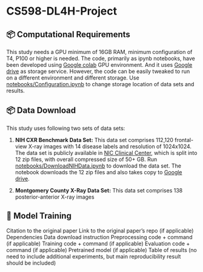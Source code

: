 # CS598-DL4H-Project

## 📦 Computational Requirements
This study needs a GPU minimum of 16GB RAM, minimum configuration of T4, P100 or higher is needed. The code, primarily as ipynb notebooks, have been developed using [Google colab](https://colab.research.google.com/) GPU environment. And it uses [Google drive](https://drive.google.com/) as storage service. However, the code can be easily tweaked to run on a different environment and different storage. Use [notebooks/Configuration.ipynb](notebooks/Configuration.ipynb) to change storage location of data sets and results.


## 📦 Data Download
This study uses following two sets of data sets:

1. **NIH CXR Benchmark Data Set:** This data set comprises 112,120 frontal-view X-ray images with 14 disease labels and resolution of 1024x1024.
   The data set is publicly available in [NIC Clinical Center](https://nihcc.app.box.com/v/ChestXray-NIHCC/folder/37178474737), which is split into 12 zip files, with overall compressed size of 50+ GB.
   Run [notebooks/DownloadNIHData.ipynb](notebooks/DownloadNIHData.ipynb) to download the data set. The notebook downloads the 12 zip files and also takes copy to [Google drive](https://drive.google.com/).


2. **Montgomery County X-Ray Data Set:** This data set comprises 138 posterior-anterior X-ray images


## 🚆 Model Training

Citation to the original paper
Link to the original paper’s repo (if applicable)
Dependencies
Data download instruction
Preprocessing code + command (if applicable)
Training code + command (if applicable)
Evaluation code + command (if applicable)
Pretrained model (if applicable)
Table of results (no need to include additional experiments, but main reproducibility result should be included)
